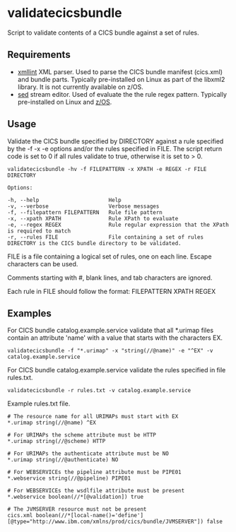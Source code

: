 # validatecicsbundle

Script to validate contents of a CICS bundle against a set of rules.

## Requirements

* [xmllint](http://xmlsoft.org/xmllint.html) XML parser. Used to parse the CICS bundle manifest (cics.xml) and bundle parts. Typically pre-installed on Linux as part of the libxml2 library. It is not currently available on z/OS.
* [sed](https://www.gnu.org/software/sed/manual/sed.html) stream editor. Used of evaluate the the rule regex pattern. Typically pre-installed on Linux and [z/OS](https://www.ibm.com/support/knowledgecenter/en/SSLTBW_2.2.0/com.ibm.zos.v2r2.bpxa400/bpxug375.htm).

## Usage

Validate the CICS bundle specified by DIRECTORY against a rule specified by the -f -x -e options and/or the rules specified in FILE. The script return code is set to 0 if all rules validate to true, otherwise it is set to > 0.

```
validatecicsbundle -hv -f FILEPATTERN -x XPATH -e REGEX -r FILE DIRECTORY

Options:

-h, --help                      Help
-v, --verbose                   Verbose messages
-f, --filepattern FILEPATTERN   Rule file pattern
-x, --xpath XPATH               Rule XPath to evaluate
-e, --regex REGEX               Rule regular expression that the XPath is required to match
-r, --rules FILE                File containing a set of rules
DIRECTORY is the CICS bundle directory to be validated.
```
FILE is a file containing a logical set of rules, one on each line. Escape characters can be used.

Comments starting with #, blank lines, and tab characters are ignored.

Each rule in FILE should follow the format: FILEPATTERN XPATH REGEX

## Examples

For CICS bundle catalog.example.service validate that all *.urimap files contain an attribute 'name' with a value that starts with the characters EX.

`validatecicsbundle -f "*.urimap" -x "string(//@name)" -e "^EX" -v catalog.example.service`

For CICS bundle catalog.example.service validate the rules specified in file rules.txt.

`validatecicsbundle -r rules.txt -v catalog.example.service`

Example rules.txt file.

```
# The resource name for all URIMAPs must start with EX
*.urimap string(//@name) ^EX

# For URIMAPs the scheme attribute must be HTTP
*.urimap string(//@scheme) HTTP

# For URIMAPs the authenticate attribute must be NO
*.urimap string(//@authenticate) NO

# For WEBSERVICEs the pipeline attribute must be PIPE01
*.webservice string(//@pipeline) PIPE01

# For WEBSERVICEs the wsdlfile attribute must be present
*.webservice boolean(//*[@validation]) true

# The JVMSERVER resource must not be present
cics.xml boolean(//*[local-name()='define'][@type="http://www.ibm.com/xmlns/prod/cics/bundle/JVMSERVER"]) false
```
